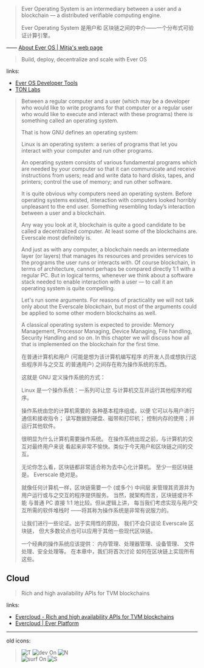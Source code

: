 
> Ever Operating System is an
>  intermediary between a user
>  and a blockchain — a distributed
>  verifiable computing engine.
> 
> Ever Operating System 是用户和
> 区块链之间的中介——一个分布式可验证计算引擎。
> 

—— [About Ever OS | Mitja's web page][paper-about]

> Build, deploy, decentralize
>  and scale with Ever OS
> 

links: 

- [Ever OS Developer Tools][site]
- [TON Labs][site-old]

[site]: https://everos.dev
[site-old]: https://tonlabs.io

[docs-start]: https://docs.everos.dev/everdev/guides/quick-start
[paper-about]: https://mitja.gitbook.io/papers/v/everscale-white-paper/readme/chapter-three-ever-operating-system/about-ever-os

[team-gh]: https://github.com/tonlabs


> Between a regular computer and a user
>  (which may be a developer who would
>  like to write programs for that
>  computer or a regular user who
>  would like to execute and interact
>  with these programs) there is something
>  called an operating system.
> 
> That is how GNU defines an
>  operating system:
> 
> Linux is an operating system: a series
>  of programs that let you interact with
>  your computer and run other programs.
> 
> An operating system consists of various
>  fundamental programs which are needed
>  by your computer so that it can
>  communicate and receive instructions
>  from users; read and write data
>  to hard disks, tapes, and printers;
>  control the use of memory;
>  and run other software.
> 
> It is quite obvious why computers
>  need an operating system.
>  Before operating systems existed,
>  interaction with computers looked
>  horribly unpleasant to the end user.
>  Something resembling today’s
>  interaction between a user
>  and a blockchain.
> 
> Any way you look at it,
>  blockchain is quite a good candidate
>  to be called a decentralized computer.
>  At least some of the blockchains are.
>  Everscale most definitely is.
> 
> And just as with any computer,
>  a blockchain needs an intermediate layer
>  (or layers) that manages its resources
>  and provides services to the programs
>  the user runs or interacts with.
>  Of course blockchain, in terms of
>  architecture, cannot perhaps be compared
>  directly 1:1 with a regular PC.
>  But in logical terms, whenever we
>  think about a software stack
>  needed to enable interaction
>  with a user — to call it an
>  operating system is quite compelling.
> 
> Let's run some arguments.
>  For reasons of practicality we will not
>  talk only about the Everscale blockchain,
>  but most of the arguments could be applied
>  to some other modern blockchains as well.
> 
> A classical operating system is
>  expected to provide:
>  Memory Management, Processor Managing,
>  Device Managing, File handling,
>  Security Handling and so on.
>  In this chapter we will discuss
>  how all that is implemented on the
>  blockchain for the first time.
> 
> 在普通计算机和用户 (可能是想为该计算机编写程序
> 的开发人员或想执行这些程序并与之交互
> 的普通用户) 之间存在称为操作系统的东西。
> 
> 这就是 GNU 定义操作系统的方式：
> 
> Linux 是一个操作系统：一系列可让您
> 与计算机交互并运行其他程序的程序。
> 
> 操作系统由您的计算机需要的
> 各种基本程序组成，以便
> 它可以与用户进行通信和接收指令；
> 读写数据到硬盘、磁带和打印机；
> 控制内存的使用；并运行其他软件。
> 
> 很明显为什么计算机需要操作系统。
> 在操作系统出现之前，与计算机的交互对最终用户来说
> 看起来非常不愉快。类似于今天用户和区块链之间的交互。
> 
> 无论你怎么看，区块链都非常适合称为去中心化计算机。
> 至少一些区块链是。 Everscale 绝对是。
> 
> 就像任何计算机一样，区块链需要一个 (或多个) 中间层
> 来管理其资源并为用户运行或与之交互的程序提供服务。
> 当然，就架构而言，区块链或许不能
> 与普通 PC 直接 1:1 地比较。但从逻辑上讲，
> 每当我们考虑实现与用户交互所需的软件堆栈时
> ——将其称为操作系统是非常有说服力的。
> 
> 让我们进行一些论证。出于实用性的原因，
> 我们不会只谈论 Everscale 区块链，
> 但大多数论点也可以应用于其他一些现代区块链。
> 
> 一个经典的操作系统应该提供：
> 内存管理、处理器管理、设备管理、
> 文件处理、安全处理等。
> 在本章中，我们将首次讨论
> 如何在区块链上实现所有这些。
> 


## Cloud

> Rich and high availability APIs
>  for TVM blockchains
> 

links: 

[site-cloud]: https://evercloud.dev
[docs-cloud]: https://docs.evercloud.dev/products/evercloud

- [Evercloud - Rich and high availability APIs for TVM blockchains][site-cloud]
- [Evercloud | Ever Platform][docs-cloud]





----------

old icons: 

[pic-t-online]: https://ton-labs.firebaseapp.com/assets/t.8028325a58689604.png
[pic-devon-online]: https://ton-labs.firebaseapp.com/assets/dev-on.508017636f4ec45a.png
[pic-n-online]: https://ton-labs.firebaseapp.com/assets/n.285aae4729b28752.png
[pic-surfon-online]: https://ton-labs.firebaseapp.com/assets/surf-on.0befdc441ffb6440.png
[pic-s-online]: https://ton-labs.firebaseapp.com/assets/s.cf69ba7a72663c90.png

> ![T][pic-t] ![dev On][pic-devon] ![N][pic-n]  
>  ![surf On][pic-surfon] ![S][pic-s]
> 

[pic-t]: ./.assets/t.8028325a58689604.png
[pic-devon]: ./.assets/dev-on.508017636f4ec45a.png
[pic-n]: ./.assets/n.285aae4729b28752.png
[pic-surfon]: ./.assets/surf-on.0befdc441ffb6440.png
[pic-s]: ./.assets/s.cf69ba7a72663c90.png




